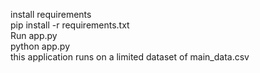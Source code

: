 install requirements\
pip install -r requirements.txt\
Run app.py\
python app.py\
this application runs on a limited dataset of main_data.csv
